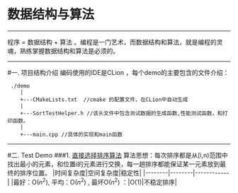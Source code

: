 ﻿# 数据结构与算法

---

程序 = 数据结构 + 算法 。编程是一门艺术，而数据结构和算法，就是编程的灵魂，熟练掌握数据结构和算法是必须的。

---

#一. 项目结构介绍
编码使用的IDE是CLion ，每个demo的主要包含的文件介绍：
```
 ./demo
    |
    +---CMakeLists.txt  //cmake 的配置文件，在CLion中自动生成
    |
    +---SortTestHelper.h //该头文件中包含测试数据的生成函数,性能测试函数，和打印函数。
    |
    +---main.cpp //具体的实现和main函数
```

---
#二. Test Demo
###1. [直接选择排序算法](https://github.com/DLUTYJH/DataStructure/tree/master/SelectionSort)
算法思想：每次排序都是从[i,n)范围中找出最小的元素，和位置i的元素进行交换，每一趟排序都能保证某一元素放到最终的排序位置。
|时间复杂度|空间复杂度|稳定性|
|--------|--------|------------|
|最好：O($n^2$),   平均：O($n^2$) ,  最坏O($n^2$) ：|O(1)|不稳定排序|



